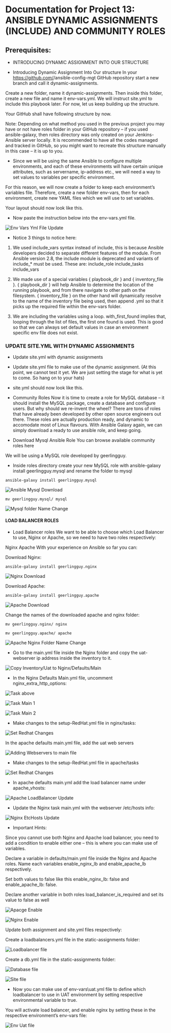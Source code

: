 # Documentation for Project 13: ANSIBLE DYNAMIC ASSIGNMENTS (INCLUDE) AND COMMUNITY ROLES

## Prerequisites:

- INTRODUCING DYNAMIC ASSIGNMENT INTO OUR STRUCTURE

- Introducing Dynamic Assignment Into Our structure
In your https://github.com/<your-name>/ansible-config-mgt GitHub repository start a new branch and call it dynamic-assignments.

Create a new folder, name it dynamic-assignments. Then inside this folder, create a new file and name it env-vars.yml. We will instruct site.yml to include this playbook later. For now, let us keep building up the structure.

Your GitHub shall have following structure by now.

Note: Depending on what method you used in the previous project you may have or not have roles folder in your GitHub repository – if you used ansible-galaxy, then roles directory was only created on your Jenkins-Ansible server locally. It is recommended to have all the codes managed and tracked in GitHub, so you might want to recreate this structure manually in this case – it is up to you.

- Since we will be using the same Ansible to configure multiple environments, and each of these environments will have certain unique attributes, such as servername, ip-address etc., we will need a way to set values to variables per specific environment.

For this reason, we will now create a folder to keep each environment’s variables file. Therefore, create a new folder env-vars, then for each environment, create new YAML files which we will use to set variables.

Your layout should now look like this.


- Now paste the instruction below into the env-vars.yml file.

![Env Vars Yml File Update](./images/env-varsyml.PNG)

- Notice 3 things to notice here:

1. We used include_vars syntax instead of include, this is because Ansible developers decided to separate different features of the module. From Ansible version 2.8, the include module is deprecated and variants of include_* must be used. These are:
include_role
include_tasks
include_vars

2. We made use of a special variables { playbook_dir } and { inventory_file }. { playbook_dir } will help Ansible to determine the location of the running playbook, and from there navigate to other path on the filesystem. { inventory_file } on the other hand will dynamically resolve to the name of the inventory file being used, then append .yml so that it picks up the required file within the env-vars folder.

3. We are including the variables using a loop. with_first_found implies that, looping through the list of files, the first one found is used. This is good so that we can always set default values in case an environment specific env file does not exist.

### UPDATE SITE.YML WITH DYNAMIC ASSIGNMENTS

- Update site.yml with dynamic assignments

- Update site.yml file to make use of the dynamic assignment. (At this point, we cannot test it yet. We are just setting the stage for what is yet to come. So hang on to your hats)

- site.yml should now look like this.

- Community Roles
Now it is time to create a role for MySQL database – it should install the MySQL package, create a database and configure users. But why should we re-invent the wheel? There are tons of roles that have already been developed by other open source engineers out there. These roles are actually production ready, and dynamic to accomodate most of Linux flavours. With Ansible Galaxy again, we can simply download a ready to use ansible role, and keep going.

- Download Mysql Ansible Role
You can browse available community roles here

We will be using a MySQL role developed by geerlingguy.

- Inside roles directory create your new MySQL role with ansible-galaxy install geerlingguy.mysql and rename the folder to mysql

`ansible-galaxy install geerlingguy.mysql`

![Ansible Mysql Download](./images/ansible-mysql.PNG)

`mv geerlingguy.mysql/ mysql`

![Mysql folder Name Change](./images/change-to-mysql.PNG)

#### LOAD BALANCER ROLES

- Load Balancer roles
We want to be able to choose which Load Balancer to use, Nginx or Apache, so we need to have two roles respectively:

Nginx
Apache
With your experience on Ansible so far you can:

Download Nginx:

`ansible-galaxy install geerlingguy.nginx`

![Nginx Download](./images/nginx-dwnld.PNG)

Download Apache:

`ansible-galaxy install geerlingguy.apache`

![Apache Download](./images/apache-dwnld.PNG)

Change the names of the downloaded apache and nginx folder:

`mv geerlingguy.nginx/ nginx`

`mv geerlingguy.apache/ apache`

![Apache Nginx Folder Name Change](./images/apache-nginx-foldername-change.PNG)

- Go to the main.yml file inside the Nginx folder and copy the uat-webserver ip address inside the inventory to it.

![Copy Inventory/Uat to Nginx/Defaults/Main](./images/cp-inven-uat-nginx-defaults-main.PNG)

- In the Nginx Defaults Main.yml file, uncomment nginx_extra_http_options:

![Task above ](./images/nginx-http-uncomment.PNG)

![Task Main 1](./images/task-main-1.PNG)

![Task Main 2](./images/task-main-2.PNG)

- Make changes to the setup-RedHat.yml file in nginx/tasks:

![Set Redhat Changes](./images/nginx-redhat-fileupdate.PNG)

In the apache defaults main.yml file, add the uat web servers

![Adding Webservers to main file](./images/uat-webservers.PNG)

- Make changes to the setup-RedHat.yml file in apache/tasks

![Set Redhat Changes](./images/apache-task-set-redhat.PNG)

- In apache defaults main.yml add the load balancer name under apache_vhosts:

![Apache LoadBalancer Update](./images/apache-vhosts-loadbal.PNG)

- Update the Nginx task main.yml with the webserver /etc/hosts info:

![Nginx EtcHosts Update](./images/nginx-etc-hosts.PNG)

- Important Hints:

Since you cannot use both Nginx and Apache load balancer, you need to add a condition to enable either one – this is where you can make use of variables.

Declare a variable in defaults/main.yml file inside the Nginx and Apache roles. Name each variables enable_nginx_lb and enable_apache_lb respectively.

Set both values to false like this enable_nginx_lb: false and enable_apache_lb: false.

Declare another variable in both roles load_balancer_is_required and set its value to false as well

![Apacge Enable](./images/apache-enable-load-bal.PNG)

![Nginx Enable](./images/nginx-enable-load-bal.PNG)

Update both assignment and site.yml files respectively:

Create a loadbalancers.yml file in the static-assignments folder:

![Loadbalancer file](./images/lb-file.PNG)

Create a db.yml file in the static-assignments folder:

![Database file](./images/db-file.PNG)

![Site file](./images/site-yml-.PNG)


- Now you can make use of env-vars\uat.yml file to define which loadbalancer to use in UAT environment by setting respective environmental variable to true.

You will activate load balancer, and enable nginx by setting these in the respective environment’s env-vars file:

![Env Uat file](./images/update-envs-uat.PNG)